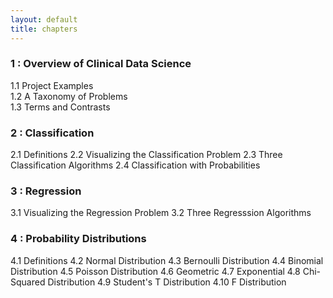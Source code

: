 ```yaml
---
layout: default
title: chapters
---
```


### 1 : Overview of Clinical Data Science
   1.1 Project Examples  
   1.2 A Taxonomy of Problems  
   1.3 Terms and Contrasts  

### 2 : Classification
   2.1 Definitions
   2.2 Visualizing the Classification Problem
   2.3 Three Classification Algorithms
   2.4 Classification with Probabilities

### 3 : Regression
   3.1 Visualizing the Regression Problem
   3.2 Three Regresssion Algorithms

### 4 : Probability Distributions
   4.1 Definitions
   4.2 Normal Distribution
   4.3 Bernoulli Distribution
   4.4 Binomial Distribution
   4.5 Poisson Distribution
   4.6 Geometric
   4.7 Exponential
   4.8 Chi-Squared Distribution
   4.9 Student's T Distribution
   4.10 F Distribution
